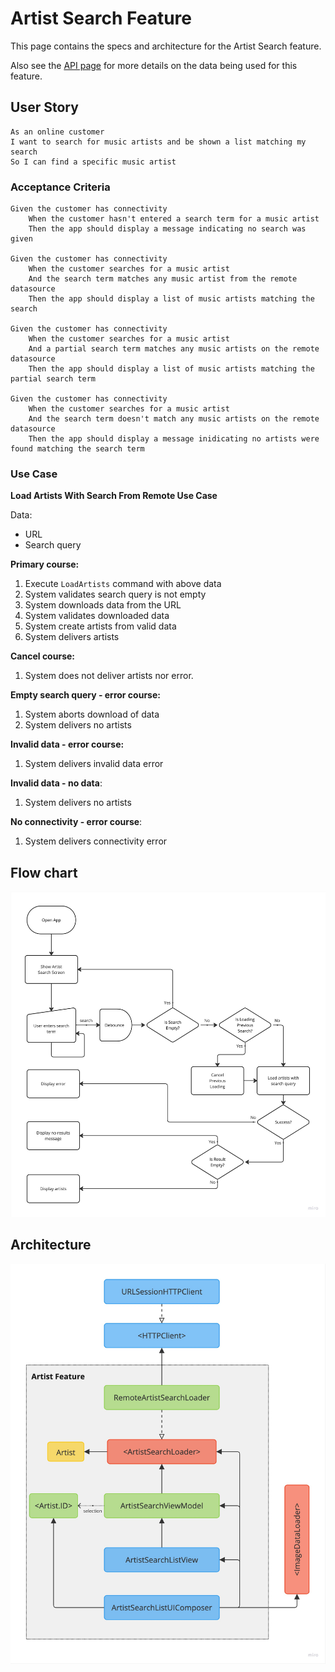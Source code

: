 # Artist Search Feature
This page contains the specs and architecture for the Artist Search feature.

Also see the [API page](API.md#artist-search) for more details on the data being used for this feature.

## User Story
```
As an online customer
I want to search for music artists and be shown a list matching my search
So I can find a specific music artist
```

### Acceptance Criteria
```
Given the customer has connectivity
    When the customer hasn't entered a search term for a music artist
    Then the app should display a message indicating no search was given

Given the customer has connectivity
    When the customer searches for a music artist
    And the search term matches any music artist from the remote datasource
    Then the app should display a list of music artists matching the search

Given the customer has connectivity
    When the customer searches for a music artist
    And a partial search term matches any music artists on the remote datasource
    Then the app should display a list of music artists matching the partial search term

Given the customer has connectivity
    When the customer searches for a music artist
    And the search term doesn't match any music artists on the remote datasource
    Then the app should display a message inidicating no artists were found matching the search term
```

### Use Case
**Load Artists With Search From Remote Use Case**

Data:
- URL
- Search query

**Primary course:**
1. Execute `LoadArtists` command with above data
2. System validates search query is not empty
3. System downloads data from the URL
4. System validates downloaded data
5. System create artists from valid data
6. System delivers artists

**Cancel course:**
1. System does not deliver artists nor error.

**Empty search query - error course:**
1. System aborts download of data
2. System delivers no artists

**Invalid data - error course:**
1. System delivers invalid data error

**Invalid data - no data**:
1. System delivers no artists

**No connectivity - error course**:
1. System delivers connectivity error

## Flow chart
![Artist Flow Chart](assets/ArtistFlow.jpg)

## Architecture
![Artist Architecture](assets/ArtistSearchArchitecture.jpg)
